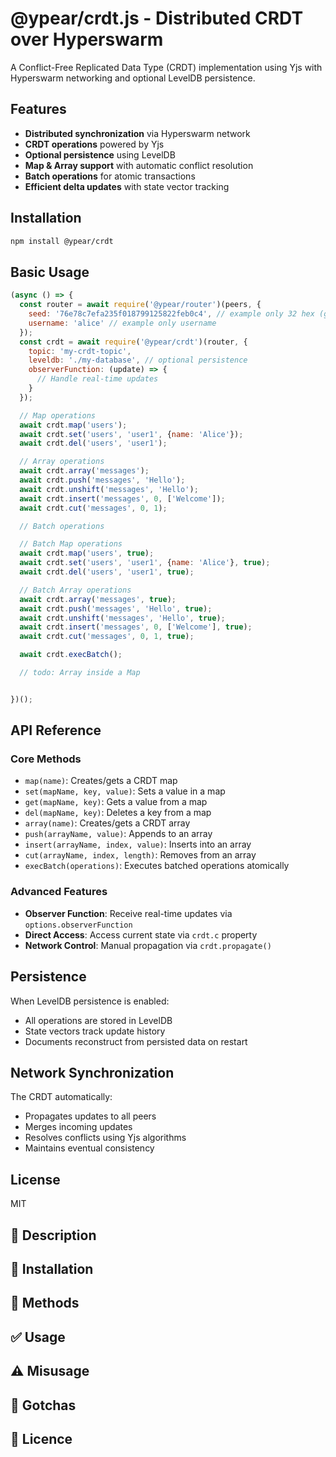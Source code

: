# @ypear/crdt.js - Distributed CRDT over Hyperswarm

A Conflict-Free Replicated Data Type (CRDT) implementation using Yjs with Hyperswarm networking and optional LevelDB persistence.

## Features

- **Distributed synchronization** via Hyperswarm network
- **CRDT operations** powered by Yjs
- **Optional persistence** using LevelDB
- **Map & Array support** with automatic conflict resolution
- **Batch operations** for atomic transactions
- **Efficient delta updates** with state vector tracking

## Installation
```bash
npm install @ypear/crdt
```

## Basic Usage
```javascript
(async () => {
  const router = await require('@ypear/router')(peers, {
    seed: '76e78c7efa235f018799125822feb0c4', // example only 32 hex (generate a different one)
    username: 'alice' // example only username
  });
  const crdt = await require('@ypear/crdt')(router, {
    topic: 'my-crdt-topic',
    leveldb: './my-database', // optional persistence
    observerFunction: (update) => {
      // Handle real-time updates
    }
  });

  // Map operations
  await crdt.map('users');
  await crdt.set('users', 'user1', {name: 'Alice'});
  await crdt.del('users', 'user1');

  // Array operations
  await crdt.array('messages');
  await crdt.push('messages', 'Hello');
  await crdt.unshift('messages', 'Hello');
  await crdt.insert('messages', 0, ['Welcome']);
  await crdt.cut('messages', 0, 1);

  // Batch operations

  // Batch Map operations
  await crdt.map('users', true);
  await crdt.set('users', 'user1', {name: 'Alice'}, true);
  await crdt.del('users', 'user1', true);

  // Batch Array operations
  await crdt.array('messages', true);
  await crdt.push('messages', 'Hello', true);
  await crdt.unshift('messages', 'Hello', true);
  await crdt.insert('messages', 0, ['Welcome'], true);
  await crdt.cut('messages', 0, 1, true);

  await crdt.execBatch();

  // todo: Array inside a Map


})();
```

## API Reference

### Core Methods

- `map(name)`: Creates/gets a CRDT map
- `set(mapName, key, value)`: Sets a value in a map
- `get(mapName, key)`: Gets a value from a map
- `del(mapName, key)`: Deletes a key from a map
- `array(name)`: Creates/gets a CRDT array
- `push(arrayName, value)`: Appends to an array
- `insert(arrayName, index, value)`: Inserts into an array
- `cut(arrayName, index, length)`: Removes from an array
- `execBatch(operations)`: Executes batched operations atomically

### Advanced Features

- **Observer Function**: Receive real-time updates via `options.observerFunction`
- **Direct Access**: Access current state via `crdt.c` property
- **Network Control**: Manual propagation via `crdt.propagate()`

## Persistence

When LevelDB persistence is enabled:
- All operations are stored in LevelDB
- State vectors track update history
- Documents reconstruct from persisted data on restart

## Network Synchronization

The CRDT automatically:
- Propagates updates to all peers
- Merges incoming updates
- Resolves conflicts using Yjs algorithms
- Maintains eventual consistency

## License
MIT

## 👀 Description

## 💾 Installation

## 🧰 Methods

## ✅ Usage

## ⚠️ Misusage

## 🤯 Gotchas

## 📜 Licence
